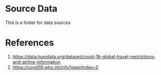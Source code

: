 # Source Data
This is a folder for data sources

# References
1. https://data.humdata.org/dataset/covid-19-global-travel-restrictions-and-airline-information
2. https://covid19.who.int/info?openIndex=2
